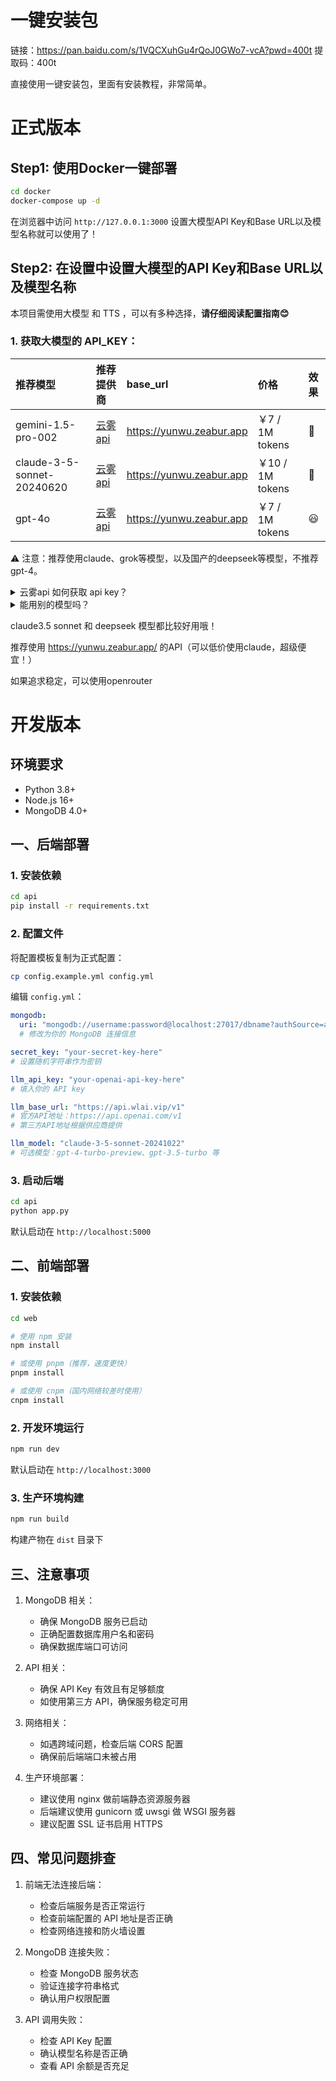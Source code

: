 
# 一键安装包



链接：https://pan.baidu.com/s/1VQCXuhGu4rQoJ0GWo7-vcA?pwd=400t 
提取码：400t 


直接使用一键安装包，里面有安装教程，非常简单。

# 正式版本

## Step1: 使用Docker一键部署

```bash
cd docker
docker-compose up -d

```

在浏览器中访问 `http://127.0.0.1:3000` 设置大模型API Key和Base URL以及模型名称就可以使用了！



## Step2: 在设置中设置大模型的API Key和Base URL以及模型名称

本项目需使用大模型 和 TTS ，可以有多种选择，**请仔细阅读配置指南😊**
### 1. **获取大模型的 API_KEY**：

| 推荐模型 | 推荐提供商 | base_url | 价格 | 效果 |
|:-----|:---------|:---------|:-----|:---------|
| gemini-1.5-pro-002 | [云雾 api](https://yunwu.zeabur.app/register?aff=TXMB) | https://yunwu.zeabur.app | ￥7 / 1M tokens | 🤩 |
| claude-3-5-sonnet-20240620 | [云雾 api](https://yunwu.zeabur.app/register?aff=TXMB) | https://yunwu.zeabur.app | ￥10 / 1M tokens | 🤩 |
| gpt-4o | [云雾 api](https://yunwu.zeabur.app/register?aff=TXMB) | https://yunwu.zeabur.app | ￥7 / 1M tokens | 😃 |

⚠️ 注意：推荐使用claude、grok等模型，以及国产的deepseek等模型，不推荐gpt-4。

<details>
<summary>云雾api 如何获取 api key？</summary>

1. 前往 [云雾 api 官网](https://yunwu.zeabur.app/register?aff=TXMB)
2. 注册账户并充值
3. 在 api key 页面新建一个 key
4. 注意勾选 `无限额度` ，渠道建议选 `纯AZ 1.5倍`
</details>

<details>
<summary>能用别的模型吗？</summary>

- ✅ 支持 OAI-Like 的 API 接口，需要自行在 设置 中更换。
- ⚠️ 但其他模型（尤其是小模型）遵循指令要求能力弱，非常容易在翻译过程报错，强烈不推荐，遇到报错请更换模型。
</details>


claude3.5 sonnet 和 deepseek 模型都比较好用哦！

推荐使用 https://yunwu.zeabur.app/ 的API（可以低价使用claude，超级便宜！）

如果追求稳定，可以使用openrouter



# 开发版本



## 环境要求
- Python 3.8+
- Node.js 16+
- MongoDB 4.0+

## 一、后端部署

### 1. 安装依赖
```bash
cd api
pip install -r requirements.txt
```

### 2. 配置文件
将配置模板复制为正式配置：
```bash
cp config.example.yml config.yml
```

编辑 `config.yml`：
```yaml
mongodb:
  uri: "mongodb://username:password@localhost:27017/dbname?authSource=admin"
  # 修改为你的 MongoDB 连接信息

secret_key: "your-secret-key-here" 
# 设置随机字符串作为密钥

llm_api_key: "your-openai-api-key-here"
# 填入你的 API key

llm_base_url: "https://api.wlai.vip/v1"  
# 官方API地址：https://api.openai.com/v1
# 第三方API地址根据供应商提供

llm_model: "claude-3-5-sonnet-20241022"  
# 可选模型：gpt-4-turbo-preview、gpt-3.5-turbo 等
```

### 3. 启动后端
```bash
cd api
python app.py
```

默认启动在 `http://localhost:5000`

## 二、前端部署

### 1. 安装依赖
```bash
cd web

# 使用 npm 安装
npm install

# 或使用 pnpm（推荐，速度更快）
pnpm install

# 或使用 cnpm（国内网络较差时使用）
cnpm install
```

### 2. 开发环境运行
```bash
npm run dev
```
默认启动在 `http://localhost:3000`

### 3. 生产环境构建
```bash
npm run build
```
构建产物在 `dist` 目录下

## 三、注意事项

1. MongoDB 相关：
   - 确保 MongoDB 服务已启动
   - 正确配置数据库用户名和密码
   - 确保数据库端口可访问

2. API 相关：
   - 确保 API Key 有效且有足够额度
   - 如使用第三方 API，确保服务稳定可用

3. 网络相关：
   - 如遇跨域问题，检查后端 CORS 配置
   - 确保前后端端口未被占用

4. 生产环境部署：
   - 建议使用 nginx 做前端静态资源服务器
   - 后端建议使用 gunicorn 或 uwsgi 做 WSGI 服务器
   - 建议配置 SSL 证书启用 HTTPS

## 四、常见问题排查

1. 前端无法连接后端：
   - 检查后端服务是否正常运行
   - 检查前端配置的 API 地址是否正确
   - 检查网络连接和防火墙设置

2. MongoDB 连接失败：
   - 检查 MongoDB 服务状态
   - 验证连接字符串格式
   - 确认用户权限配置

3. API 调用失败：
   - 检查 API Key 配置
   - 确认模型名称是否正确
   - 查看 API 余额是否充足





